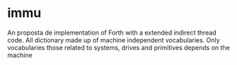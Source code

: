 # immu

An proposta de implementation of Forth with a extended indirect thread code.
All dictionary made up of machine independent vocabularies. Only vocabularies those related to systems, drives and primitives depends on the machine


